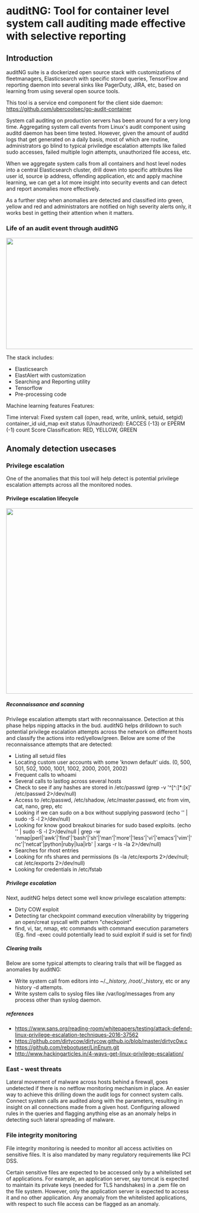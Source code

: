 # auditNG: Tool for container level system call auditing made effective with selective reporting

## Introduction
auditNG suite is a dockerized open source stack with customizations of fleetmanagers, Elasticsearch with specific stored queries, TensorFlow and reporting daemon into several sinks like PagerDuty, JIRA, etc, based on learning from using several open source tools.

This tool is a service end component for the client side daemon: https://github.com/ubercoolsec/go-audit-container

System call auditing on production servers has been around for a very long time. Aggregating system call events from Linux's audit component using auditd daemon has been time tested. However, given the amount of auditd logs that get generated on a daily basis, most of which are routine, administrators go blind to typical priviledge escalation attempts like failed sudo accesses, failed multiple login attempts, unauthorized file access, etc.

When we aggregate system calls from all containers and host level nodes into a central Elasticsearch cluster, drill down into specific attributes like user id, source ip address, offending application, etc and apply machine learning, we can get a lot more insight into security events and can detect and report anomalies more effectively.

As a further step when anomalies are detected and classified into green, yellow and red and administrators are notified on high severity alerts only, it works best in getting their attention when it matters.

### Life of an audit event through auditNG
<img src="https://github.com/rhonnava/auditNG/blob/master/wiki/event_flow.png" width="600" height="300">


The stack includes:
 - Elasticsearch
 - ElastAlert with customization
 - Searching and Reporting utility
 - Tensorflow
 - Pre-processing code

Machine learning features
Features:

Time interval: Fixed
system call (open, read, write, unlink, setuid, setgid)
container_id
uid_map
exit status (Unauthorized): EACCES (-13) or EPERM (-1)
count
Score
Classification:
RED, YELLOW, GREEN


## Anomaly detection usecases
### Privilege escalation
One of the anomalies that this tool will help detect is potential privilege escalation attempts across all the monitored nodes. 


#### Privilege escalation lifecycle

<img src="https://github.com/rhonnava/auditNG/blob/master/wiki/hacking_cycle.png" width="600" height="500">


##### Reconnaissance and scanning
Privilege escalation attempts start with reconnaissance. Detection at this phase helps nipping attacks in the bud. auditNG helps drilldown to such potential privilege escalation attempts across the network on different hosts and classify the actions into red/yellow/green. Below are some of the reconnaissance attempts that are detected:

 - Listing all setuid files
 - Locating custom user accounts with some 'known default' uids. (0, 500, 501, 502, 1000, 1001, 1002, 2000, 2001, 2002)
 - Frequent calls to whoami
 - Several calls to lastlog across several hosts
 - Check to see if any hashes are stored in /etc/passwd (grep -v '^[^:]*:[x]' /etc/passwd 2>/dev/null)
 - Access to /etc/passwd, /etc/shadow, /etc/master.passwd, etc from vim, cat, nano, grep, etc
 - Looking if we can sudo on a box without supplying password (echo '' | sudo -S -l 2>/dev/null)
 - Looking for know good breakout binaries for sudo based exploits. (echo '' | sudo -S -l 2>/dev/null | grep -w 'nmap\|perl\|'awk'\|'find'\|'bash'\|'sh'\|'man'\|'more'\|'less'\|'vi'\|'emacs'\|'vim'\|'nc'\|'netcat'\|python\|ruby\|lua\|irb' | xargs -r ls -la 2>/dev/null) 
 - Searches for rhost entries
 - Looking for nfs shares and permissions (ls -la /etc/exports 2>/dev/null; cat /etc/exports 2>/dev/null)
 - Looking for credentials in /etc/fstab



##### Privilege escalation
Next, auditNG helps detect some well know privilege escalation attempts:

 - Dirty COW exploit
 - Detecting tar checkpoint command execution vilnerability by triggering an open/creat syscall with pattern "checkpoint"
 - find, vi, tar, nmap, etc commands with command execution parameters (Eg. find -exec could potentially lead to suid exploit if suid is set for find)

##### Clearing trails
Below are some typical attempts to clearing trails that will be flagged as anomalies by auditNG:

 - Write system call from editors into ~/.*_history, /root/.*_history, etc or any history -d attempts.
 - Write system calls to syslog files like /var/log/messages from any process other than syslog daemon.


##### references
 - https://www.sans.org/reading-room/whitepapers/testing/attack-defend-linux-privilege-escalation-techniques-2016-37562
 - https://github.com/dirtycow/dirtycow.github.io/blob/master/dirtyc0w.c
 - https://github.com/rebootuser/LinEnum.git
 - http://www.hackingarticles.in/4-ways-get-linux-privilege-escalation/

### East - west threats
Lateral movement of malware across hosts behind a firewall, goes undetected if there is no netflow monitoring mechanism in place. An easier way to achieve this drilling down the audit logs for connect system calls. Connect system calls are audited along with the parameters, resulting in insight on all connections made from a given host. 
Configuring allowed rules in the queries and flagging anything else as an anomaly helps in detecting such lateral spreading of malware.

### File integrity monitoring
File integrity monitoring is needed to monitor all access activities on sensitive files. It is also mandated by many regulatory requirements like PCI DSS. 

Certain sensitive files are expected to be accessed only by a whitelisted set of applications. For example, an application server, say tomcat is expected to maintain its private keys (needed for TLS handshakes) in a .pem file on the file system. However, only the application server is expected to access it and no other application. Any anomaly from the whitelisted applications, with respect to such file access can be flagged as an anomaly.
